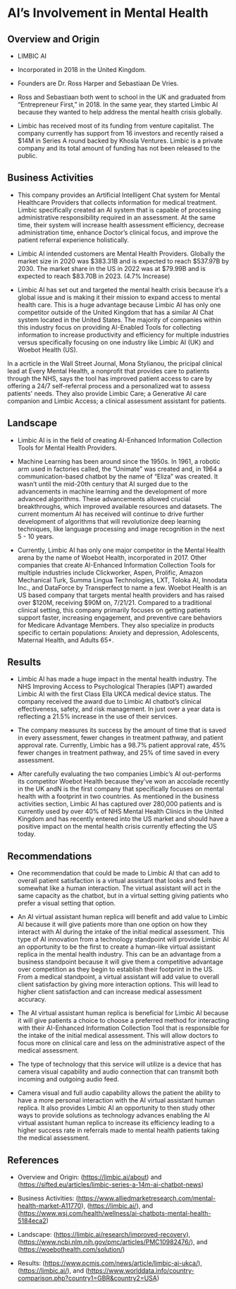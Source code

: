 # AI’s Involvement in Mental Health

## Overview and Origin

* LIMBIC AI

* Incorporated in 2018 in the United Kingdom.

* Founders are Dr. Ross Harper and Sebastiaan De Vries.

* Ross and Sebastiaan both went to school in the UK and graduated from “Entrepreneur First,” in 2018. In the same year, they started Limbic AI because they wanted to help address the mental health crisis globally.

* Limbic has received most of its funding from venture capitalist. The company currently has support from 16 investors and recently raised a $14M in Series A round backed by Khosla Ventures. Limbic is a private company and its total amount of funding has not been released to the public.

## Business Activities

* This company provides an Artificial Intelligent Chat system for Mental Healthcare Providers that collects information for medical treatment. Limbic specifically created an AI system that is capable of processing administrative responsibility required in an assessment. At the same time, their system will increase health assessment efficiency, decrease administration time, enhance Doctor’s clinical focus, and improve the patient referral experience holistically.

* Limbic AI intended customers are Mental Health Providers. Globally the market size in 2020 was $383.31B and is expected to reach $537.97B by 2030. The market share in the US in 2022 was at $79.99B and is expected to reach $83.70B in 2023. (4.7% Increase)

* Limbic AI has set out and targeted the mental health crisis because it’s a global issue and is making it their mission to expand access to mental health care. This is a huge advantage because Limbic AI has only one competitor outside of the United Kingdom that has a similar AI Chat system located in the United States. The majority of companies within this industry focus on providing AI-Enabled Tools for collecting information to increase productivity and efficiency for multiple industries versus specifically focusing on one industry like Limbic AI (UK) and Woebot Health (US).

 In a acrticle in the Wall Street Journal, Mona Stylianou, the pricipal clinical lead at Every Mental Health, a nonprofit that provides care to patients through the NHS, says the tool has improved patient access to care by offering a 24/7 self-referral process and a personalized wat to assess patients' needs. They also provide Limbic Care; a Generative AI care companion and Limbic Access; a clinical assessment assistant for patients.

## Landscape

* Limbic AI is in the field of creating AI-Enhanced Information Collection Tools for Mental Health Providers.

* Machine Learning has been around since the 1950s. In 1961, a robotic arm used in factories called, the “Unimate” was created and, in 1964 a communication-based chatbot by the name of “Eliza” was created. It wasn’t until the mid-20th century that AI surged due to the advancements in machine learning and the development of more advanced algorithms. These advancements allowed crucial breakthroughs, which improved available resources and datasets. The current momentum AI has received will continue to drive further development of algorithms that will revolutionize deep learning techniques, like language processing and image recognition in the next 5 - 10 years.

* Currently, Limbic AI has only one major competitor in the Mental Health arena by the name of Woebot Health, incorporated in 2017. Other companies that create AI-Enhanced Information Collection Tools for multiple industries include Clickworker, Aspen, Prolific, Amazon Mechanical Turk, Summa Lingua Technologies, LXT, Toloka AI, Innodata Inc., and DataForce by Transperfect to name a few. Woebot Health is an US based company that targets mental health providers and has raised over $120M, receiving $90M on, 7/21/21. Compared to a traditional clinical setting, this company primarily focuses on getting patients support faster, increasing engagement, and preventive care behaviors for Medicare Advantage Members. They also specialize in products specific to certain populations: Anxiety and depression, Adolescents, Maternal Health, and Adults 65+.

## Results

* Limbic AI has made a huge impact in the mental health industry. The NHS Improving Access to Psychological Therapies (IAPT) awarded Limbic AI with the first Class Ella UKCA medical device status. The company received the award due to Limbic AI chatbot’s clinical effectiveness, safety, and risk management. In just over a year data is reflecting a 21.5% increase in the use of their services.

* The company measures its success by the amount of time that is saved in every assessment, fewer changes in treatment pathway, and patient approval rate. Currently, Limbic has a 98.7% patient approval rate, 45% fewer changes in treatment pathway, and 25% of time saved in every assessment.

* After carefully evaluating the two companies Limbic’s AI out-performs its competitor Woebot Health because they’ve won an accolade recently in the UK andN is the first company that specifically focuses on mental health with a footprint in two countries. As mentioned in the business activities section, Limbic AI has captured over 280,000 patients and is currently used by over 40% of NHS Mental Health Clinics in the United Kingdom and has recently entered into the US market and should have a positive impact on the mental health crisis currently effecting the US today.

## Recommendations

* One recommendation that could be made to Limbic AI that can add to overall patient satisfaction is a virtual assistant that looks and feels somewhat like a human interaction. The virtual assistant will act in the same capacity as the chatbot, but in a virtual setting giving patients who prefer a visual setting that option.

* An AI virtual assistant human replica will benefit and add value to Limbic AI because it will give patients more than one option on how they interact with AI during the intake of the initial medical assessment. This type of AI innovation from a technology standpoint will provide Limbic AI an opportunity to be the first to create a human-like virtual assistant replica in the mental health industry. This can be an advantage from a business standpoint because it will give them a competitive advantage over competition as they begin to establish their footprint in the US. From a medical standpoint, a virtual assistant will add value to overall client satisfaction by giving more interaction options. This will lead to higher client satisfaction and can increase medical assessment accuracy.

* The AI virtual assistant human replica is beneficial for Limbic AI because it will give patients a choice to choose a preferred method for interacting with their AI-Enhanced Information Collection Tool that is responsible for the intake of the initial medical assessment. This will allow doctors to focus more on clinical care and less on the administrative aspect of the medical assessment.

* The type of technology that this service will utilize is a device that has camera visual capability and audio connection that can transmit both incoming and outgoing audio feed.

* Camera visual and full audio capability allows the patient the ability to have a more personal interaction with the AI virtual assistant human replica. It also provides Limbic AI an opportunity to then study other ways to provide solutions as technology advances enabling the AI virtual assistant human replica to increase its efficiency leading to a higher success rate in referrals made to mental health patients taking the medical assessment.

## References

* Overview and Origin: (<https://limbic.ai/about>) and (<https://sifted.eu/articles/limbic-series-a-14m-ai-chatbot-news>)

* Business Activities: (<https://www.alliedmarketresearch.com/mental-health-market-A11770>), (<https://limbic.ai/>), and (<https://www.wsj.com/health/wellness/ai-chatbots-mental-health-5184eca2>)

* Landscape: (<https://limbic.ai/research/improved-recovery>), (<https://www.ncbi.nlm.nih.gov/pmc/articles/PMC10982476/>), and (<https://woebothealth.com/solution/>)

* Results: (<https://www.pcmis.com/news/article/limbic-ai-ukca/>), (<https://limbic.ai/>), and (<https://www.worlddata.info/country-comparison.php?country1=GBR&country2=USA>)
